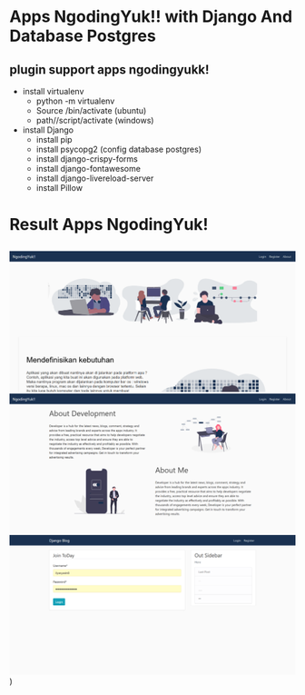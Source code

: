 # Apps NgodingYuk!! with Django And Database Postgres
## plugin support apps ngodingyukk!
* install virtualenv
  * python -m virtualenv <folder>
   * Source <folder>/bin/activate (ubuntu)
   * path/<folder>/script/activate (windows)
* install Django
  * install pip
  * install psycopg2 (config database postgres)
  * install django-crispy-forms
  * install django-fontawesome
  * install django-livereload-server
  * install Pillow

# Result Apps NgodingYuk!
## 
![Alt Text](https://github.com/Ilyasyasin072/apps-crud-django/blob/master/result/Screenshot_2020-04-12%20Django%20Apps.png)
![Alt Text](https://github.com/Ilyasyasin072/apps-crud-django/blob/master/result/Screenshot_2020-04-12%20Django%20about.png)
![Alt Text](https://github.com/Ilyasyasin072/apps-crud-django/blob/master/result/Screenshot_2020-04-09%20Django%20Apps.png))
